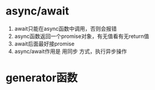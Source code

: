 # async/await
1. await只能在async函数中调用，否则会报错
2. async函数返回一个promise对象，有无值看有无return值
3. await后面最好接promise
4.  async/await作用是 用同步 方式，执行异步操作



# generator函数